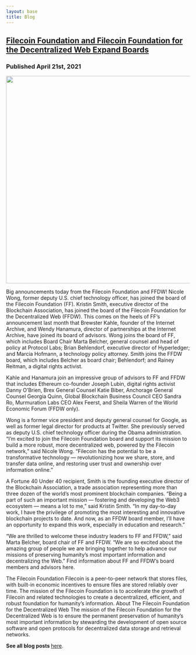 ```yaml
---
layout: base
title: Blog
---
```


##  <a href="https://filecoinfoundation.medium.com/filecoin-foundation-and-filecoin-foundation-for-the-decentralized-web-expand-boards-96ac29ce0150">Filecoin Foundation and Filecoin Foundation for the Decentralized Web Expand Boards</a> 
### Published April 21st, 2021 

<img src="https://miro.medium.com/max/1400/1*keqUQILr3JvS6nQ_e7nAQQ.png" style="width:1079px;height:567px;">

Big announcements today from the Filecoin Foundation and FFDW! Nicole Wong, former deputy U.S. chief technology officer, has joined the board of the Filecoin Foundation (FF). Kristin Smith, executive director of the Blockchain Association, has joined the board of the Filecoin Foundation for the Decentralized Web (FFDW). This comes on the heels of FF’s announcement last month that Brewster Kahle, founder of the Internet Archive, and Wendy Hanamura, director of partnerships at the Internet Archive, have joined its board of advisors.
Wong joins the board of FF, which includes Board Chair Marta Belcher, general counsel and head of policy at Protocol Labs; Brian Behlendorf, executive director of Hyperledger; and Marcia Hofmann, a technology policy attorney. Smith joins the FFDW board, which includes Belcher as board chair; Behlendorf; and Rainey Reitman, a digital rights activist.

Kahle and Hanamura join an impressive group of advisors to FF and FFDW that includes Ethereum co-founder Joseph Lubin, digital rights activist Danny O’Brien, Brex General Counsel Katie Biber, Anchorage General Counsel Georgia Quinn, Global Blockchain Business Council CEO Sandra Ro, Murmuration Labs CEO Alex Feerst, and Sheila Warren of the World Economic Forum (FFDW only).

Wong is a former vice president and deputy general counsel for Google, as well as former legal director for products at Twitter. She previously served as deputy U.S. chief technology officer during the Obama administration.
“I’m excited to join the Filecoin Foundation board and support its mission to build a more robust, more decentralized web, powered by the Filecoin network,” said Nicole Wong. “Filecoin has the potential to be a transformative technology — revolutionizing how we share, store, and transfer data online, and restoring user trust and ownership over information online.”

A Fortune 40 Under 40 recipient, Smith is the founding executive director of the Blockchain Association, a trade association representing more than three dozen of the world’s most prominent blockchain companies.
“Being a part of such an important mission — fostering and developing the Web3 ecosystem — means a lot to me,” said Kristin Smith. “In my day-to-day work, I have the privilege of promoting the most interesting and innovative blockchain projects to date. And now, as an FFDW board member, I’ll have an opportunity to expand this work, especially in education and research.”

“We are thrilled to welcome these industry leaders to FF and FFDW,” said Marta Belcher, board chair of FF and FFDW. “We are so excited about the amazing group of people we are bringing together to help advance our missions of preserving humanity’s most important information and decentralizing the Web.” Find information about FF and FFDW’s board members and advisors here.

The Filecoin Foundation Filecoin is a peer-to-peer network that stores files, with built-in economic incentives to ensure files are stored reliably over time. The mission of the Filecoin Foundation is to accelerate the growth of Filecoin and related technologies to create a decentralized, efficient, and robust foundation for humanity’s information. About The Filecoin Foundation for the Decentralized Web The mission of the Filecoin Foundation for the Decentralized Web is to ensure the permanent preservation of humanity’s most important information by stewarding the development of open source software and open protocols for decentralized data storage and retrieval networks.


<b> See all blog posts </b> <a href="https://filecoinfoundation.medium.com/">here</a>.




